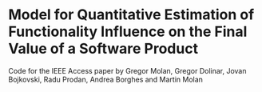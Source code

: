 # Model for Quantitative Estimation of Functionality Influence on the Final Value of a Software Product
Code for the IEEE Access paper by Gregor Molan, Gregor Dolinar, Jovan Bojkovski, Radu Prodan, Andrea Borghes and Martin Molan
